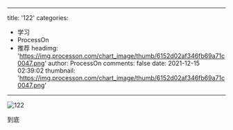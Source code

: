 
---
title: '122'
categories: 
 - 学习
 - ProcessOn
 - 推荐
headimg: 'https://img.processon.com/chart_image/thumb/6152d02af346fb69a71c0047.png'
author: ProcessOn
comments: false
date: 2021-12-15 02:39:02
thumbnail: 'https://img.processon.com/chart_image/thumb/6152d02af346fb69a71c0047.png'
---

<div>   
<img class="thumb" alt="122" src="https://img.processon.com/chart_image/thumb/6152d02af346fb69a71c0047.png" referrerpolicy="no-referrer">
<p>到底</p>  
</div>
            